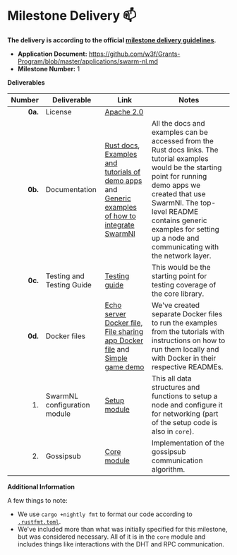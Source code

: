 # Milestone Delivery :mailbox:

**The delivery is according to the official [milestone delivery guidelines](https://github.com/w3f/Grants-Program/blob/master/docs/Support%20Docs/milestone-deliverables-guidelines.md).**  

* **Application Document:** https://github.com/w3f/Grants-Program/blob/master/applications/swarm-nl.md
* **Milestone Number:** 1

**Deliverables**

| Number | Deliverable | Link | Notes |
| -----: | ----------- | ------------- | ------- |
| **0a.** | License | [Apache 2.0](https://github.com/algorealmInc/SwarmNL/blob/main/LICENSE) | |
| **0b.** | Documentation | [Rust docs](https://algorealminc.github.io/SwarmNL/swarm_nl/index.html), [Examples and tutorials of demo apps](https://github.com/algorealmInc/SwarmNL/tree/main/tutorials) and [Generic examples of how to integrate SwarmNl](https://algorealminc.github.io/SwarmNL/swarm_nl/index.html#features-and-examples) | All the docs and examples can be accessed from the Rust docs links. The tutorial examples would be the starting point for running demo apps we created that use SwarmNl. The top-level README contains generic examples for setting up a node and communicating with the network layer. |
| **0c.** | Testing and Testing Guide | [Testing guide](https://algorealminc.github.io/SwarmNL/swarm_nl/testing_guide/index.html) | This would be the starting point for testing coverage of the core library. |
| **0d.** | Docker files | [Echo server Docker file](https://github.com/algorealmInc/SwarmNL/blob/main/tutorials/echo_server/Dockerfile), [File sharing app Docker file](https://github.com/algorealmInc/SwarmNL/blob/main/tutorials/file_sharing_app/Dockerfile) and [Simple game demo](https://github.com/algorealmInc/SwarmNL/tree/main/tutorials/simple_game) | We've created separate Docker files to run the examples from the tutorials with instructions on how to run them locally and with Docker in their respective READMEs. |
| 1. | SwarmNL configuration module | [Setup module](https://github.com/algorealmInc/SwarmNL/blob/main/swarm_nl/src/setup.rs) | This all data structures and functions to setup a node and configure it for networking (part of the setup code is also in `core`). |
| 2. | Gossipsub | [Core module](https://github.com/algorealmInc/SwarmNL/blob/main/swarm_nl/src/core/mod.rs) | Implementation of the gossipsub communication algorithm. |

**Additional Information**

A few things to note:

- We use `cargo +nightly fmt` to format our code according to [`.rustfmt.toml`](https://github.com/algorealmInc/SwarmNL/blob/main/.rustfmt.toml).
- We've included more than what was initially specified for this milestone, but was considered necessary. All of it is in the `core` module and includes things like interactions with the DHT and RPC communication.
